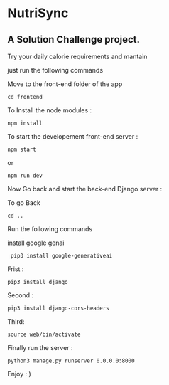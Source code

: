 # NutriSync

## A Solution Challenge project.

Try your daily calorie requirements and mantain       

just run the following commands

Move to the front-end folder of the app 
    
    cd frontend 

To Install the node modules :

    npm install
    
To start the developement front-end server :

    npm start

or 

    npm run dev

Now Go back and start the back-end Django server :

To go Back 

    cd ..

Run the following commands 

install google genai

     pip3 install google-generativeai 

Frist :
    
    pip3 install django

Second :

    pip3 install django-cors-headers

Third: 

    source web/bin/activate
    
Finally run the server : 

    python3 manage.py runserver 0.0.0.0:8000


Enjoy : )
